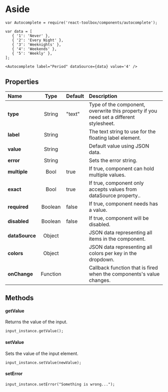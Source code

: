 # Aside

```
var Autocomplete = require('react-toolbox/components/autocomplete');

var data = [
   { '1': 'Never' },
   { '2': 'Every Night' },
   { '3': 'Weeknights' },
   { '4': 'Weekends' },
   { '5': 'Weekly' },
];

<Autocomplete label="Period" dataSource={data} value='4' />
```

## Properties

| Name              | Type          | Default         | Description|
|:-                 |:-:            | :-              |:-|
| **type**          | String        | "text"          | Type of the component, overwrite this property if you need set a different stylesheet.|
| **label**         | String        |                 | The text string to use for the floating label element.|
| **value**         | String        |                 | Default value using JSON data.|
| **error**         | String        |                 | Sets the error string.|
| **multiple**      | Bool          | true            | If true, component can hold multiple values.|
| **exact**         | Bool          | true            | If true, component only accepts values from dataSource property..|
| **required**      | Boolean       | false           | If true, component needs has a value.|
| **disabled**      | Boolean       | false           | If true, component will be disabled.|
| **dataSource**    | Object        |                 | JSON data representing all items in the component.|
| **colors**        | Object        |                 | JSON data representing all colors per key in the dropdown.||
| **onChange**      | Function      |                 | Callback function that is fired when the components's value changes.|

## Methods

#### getValue
Returns the value of the input.

```
input_instance.getValue();
```

#### setValue
Sets the value of the input element.

```
input_instance.setValue(newValue);
```

#### setError

```
input_instance.setError("Something is wrong...");
```
